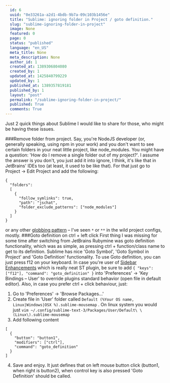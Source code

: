 ```yaml
---
  id: 6
  uuid: "0e33261a-a2d1-4bdb-9b7a-09c103b1456e"
  title: "Sublime: ignoring folder in Project / goto definition."
  slug: "sublime-ignoring-folder-in-project"
  image: None
  featured: 0
  page: 0
  status: "published"
  language: "en_US"
  meta_title: None
  meta_description: None
  author_id: 1
  created_at: 1389306804080
  created_by: 1
  updated_at: 1425840799229
  updated_by: 1
  published_at: 1389357819181
  published_by: 1
  layout: "post"
  permalink: "/sublime-ignoring-folder-in-project/"
  published: True
  comments: True
---
```

Just 2 quick things about Sublime I would like to share for those, who might be having these issues.

###Remove folder from project.
Say, you're NodeJS developer (or, generally speaking, using npm in your work)  and you don't want to see certain folders in your neat little project, like node_modules. You might have a question: 'How do I remove a single folder out of my project?'. I assume the answer is you don't, you just add it into ignore, I think, it's like that in JetBrains' IDEs too (at least, it used to be like that).
For that just go to Project -> Edit Project and add the following:
```
{
  "folders":
  [
    {
      "follow_symlinks": true,
      "path": "jschat",
      "folder_exclude_patterns": ["node_modules"]
    }
  ]
}
```
or any other [globbing pattern](http://www.tldp.org/LDP/GNU-Linux-Tools-Summary/html/x11655.htm) – I've seen `*` or `**` in the wild project configs, mostly.
###Goto definition on ctrl + left click 
First thing I was missing for some time after switching from JetBrains Rubymine was goto definition functionality, which was as simple, as pressing ctrl + function/class name to get to its definition.
Sublime has nice 'Goto Symbol', 'Goto Symbol in Project' and 'Goto Definition' functionality.
To use Goto definition, you can just press f12 on your keyboard. In case you're user of [Sidebar Enhancements](https://github.com/titoBouzout/SideBarEnhancements) which is really neat ST plugin, be sure to add `{ "keys": ["f12"], "command": "goto_definition" }` into 'Preferences' -> 'Key Bindings – User' to override plugins standard behavior (open file in default editor). Also, in case you prefer ctrl + click behaviour, just:
1. Go to 'Preferences' -> 'Browse Packages...'
2. Create file in 'User' folder called `Default (%Your OS name, Linux|Windows|OSX %).sublime-mousemap` . On linux system you would just
`vim ~/.config/sublime-text-3/Packages/User/Default\ \(Linux\).sublime-mousemap`  
3. Add following content 
```
[
  {
    "button": "button1",
    "modifiers": ["ctrl"],
    "command": "goto_definition"
  }
]
```
4. Save and enjoy.
It just defines that on left mouse button click (button1, when right is button2), when control key is also pressed 'Goto Definition' should be called.